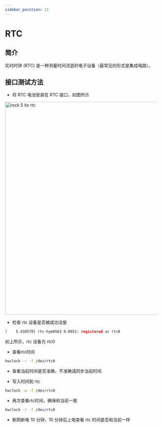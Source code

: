 ```yaml
---
sidebar_position: 13
---
```


# RTC

## 简介

实时时钟 (RTC) 是一种测量时间流逝的电子设备（最常见的形式是集成电路）。

## 接口测试方法

- 将 RTC 电池安装在 RTC 接口，如图所示

<img src="/img/rock5itx/rock5itx-rtc.webp" width="700" alt="rock 5 itx rtc" />

- 检查 rtc 设备是否被成功注册

```bash
[    5.438578] rtc-hym8563 6-0051: registered as rtc0
```

如上所示，rtc 设备为 rtc0

- 查看rtc时间

```bash
hwclock -r -f /dev/rtc0
```

- 查看当前时间是否准确，不准确请同步当前时间

- 写入时间到 rtc

```bash
hwclock -w -f /dev/rtc0
```

- 再次查看rtc时间，确保和当前一致

```bash
hwclock -r -f /dev/rtc0
```

- 断网断电 10 分钟，10 分钟后上电查看 rtc 时间是否和当前一样
